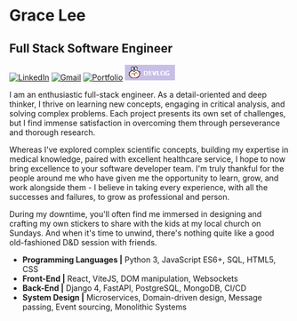 # Grace Lee

## Full Stack Software Engineer


[![LinkedIn](https://img.shields.io/badge/LinkedIn-0077B5?style=for-the-badge&logo=linkedin&logoColor=white)](https://linkedin.com/in/haeungracelee/) [![Gmail](https://img.shields.io/badge/Gmail-D14836?style=for-the-badge&logo=gmail&logoColor=white)]([https://gitlab.com/gracehlee/gracehlee/-/blob/main/assets/email.md?ref_type=heads](https://github.com/gracehlee/gracehlee/blob/main/assets/email.md)) [![Portfolio](https://img.shields.io/badge/Portfolio-255E63?style=for-the-badge&logo=About.me&logoColor=white)](https://www.haeungracelee.com/) [![Devlog](https://raw.githubusercontent.com/gracehlee/gracehlee/main/images/DEVLOG.png)](https://honeysuckle-vault-5d7.notion.site/c9652b21593a45d3baca4635831f0a82?v=6c6a3d710299490fa9c0be03a6084881)


I am an enthusiastic full-stack engineer. As a detail-oriented and deep thinker, I thrive on learning new concepts, engaging in critical analysis, and solving complex problems. Each project presents its own set of challenges, but I find immense satisfaction in overcoming them through perseverance and thorough research.

Whereas I've explored complex scientific concepts, building my expertise in medical knowledge, paired with excellent healthcare service, I hope to now bring excellence to your software developer team. I'm truly thankful for the people around me who have given me the opportunity to learn, grow, and work alongside them - I believe in taking every experience, with all the successes and failures, to grow as professional and person.

During my downtime, you'll often find me immersed in designing and crafting my own stickers to share with the kids at my local church on Sundays. And when it's time to unwind, there's nothing quite like a good old-fashioned D&D session with friends.


- **Programming Languages |** Python 3, JavaScript ES6+, SQL, HTML5, CSS 
- **Front-End |** React, ViteJS, DOM manipulation, Websockets
- **Back-End |** Django 4, FastAPI, PostgreSQL, MongoDB, CI/CD
- **System Design |** Microservices, Domain-driven design, Message passing, Event sourcing, Monolithic Systems
